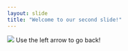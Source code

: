 ```yaml
---
layout: slide
title: "Welcome to our second slide!"
---
```

<img src="https://memegenerator.net/img/instances/59273267.jpg" style="width:auto;height:auto" />
Use the left arrow to go back!
